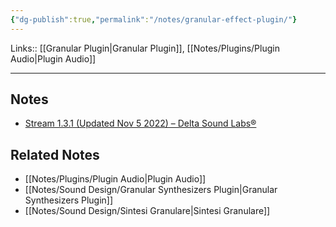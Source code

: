 ```yaml
---
{"dg-publish":true,"permalink":"/notes/granular-effect-plugin/"}
---
```


Links:: [[Granular Plugin\|Granular Plugin]], [[Notes/Plugins/Plugin Audio\|Plugin Audio]]

---

## Notes

- [Stream 1.3.1 (Updated Nov 5 2022) – Delta Sound Labs®](https://www.deltasoundlabs.com/product/stream/)



## Related Notes

- [[Notes/Plugins/Plugin Audio\|Plugin Audio]]
- [[Notes/Sound Design/Granular Synthesizers Plugin\|Granular Synthesizers Plugin]]
- [[Notes/Sound Design/Sintesi Granulare\|Sintesi Granulare]]